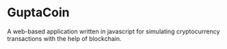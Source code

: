 # GuptaCoin
A web-based application written in javascript for simulating cryptocurrency transactions with the help of blockchain.
